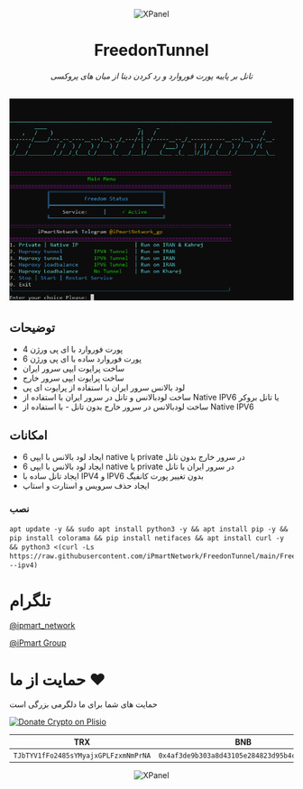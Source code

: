 <p align="center">
<picture>
<img width="160" height="160"  alt="XPanel" src="https://github.com/iPmartNetwork/iPmart-SSH/blob/main/images/logo.png">
</picture>
  </p> 
<p align="center">
<h1 align="center"/>FreedonTunnel</h1>
<h6 align="center">تانل بر پاییه پورت فوروارد و رد کردن دیتا از میان های پروکسی <h6>
</p>

<p align="center">
  <a href="https://github.com/ipmartnetwork/FreedonTunnel">
    <img src="menu1.png" alt="Logo"  >
  </a>
</p>


## توضیحات



- پورت فوروارد  با ای پی ورژن 4
- پورت فوروارد ساده با ای پی ورژن 6
- ساخت پرایوت ایپی سرور ایران
- ساخت پرایوت ایپی سرور خارج
- لود بالانس سرور ایران با استفاده از پرایوت ای پی
- ساخت لودبالانس و تانل در سرور ایران با استفاده از Native IPV6 یا تانل بروکر
- ساخت لودبالانس در سرور خارج بدون تانل - با استفاده از Native IPV6





## امکانات 

  - ایجاد لود بالانس با ایپی 6 native یا private در سرور خارج بدون تانل
  - ایجاد لود بالانس با ایپی 6 native یا private در سرور ایران با تانل
- ایجاد تانل ساده با IPV4 و IPV6 بدون تغییر پورت کانفیگ
- ایجاد حذف سرویس و استارت و استاپ


### نصب 



```
apt update -y && sudo apt install python3 -y && apt install pip -y &&  pip install colorama && pip install netifaces && apt install curl -y && python3 <(curl -Ls https://raw.githubusercontent.com/iPmartNetwork/FreedonTunnel/main/FreedomTunnel.py --ipv4)
```








# تلگرام

[@ipmart_network](https://t.me/ipmart_network)

[@iPmart Group](https://t.me/ipmartnetwork_gp)




 # حمایت از ما :hearts:
حمایت های شما برای ما دلگرمی بزرگی است<br> 
<p align="left">
<a href="https://plisio.net/donate/kB7QU7f7" target="_blank"><img src="https://plisio.net/img/donate/donate_light_icons_mono.png" alt="Donate Crypto on Plisio" width="240" height="80" /></a><br>
	
|                    TRX                   |                       BNB                         |                    Litecoin                       |
| ---------------------------------------- |:-------------------------------------------------:| -------------------------------------------------:|
| ```TJbTYV1fFo2485sYMyajxGPLFzxmNmPrNA``` |  ```0x4af3de9b303a8d43105e284823d95b4c600961a3``` | ```MPrkzFiNtw4Rg67bbZB6gCxa9LV87orABM``` |	

</p>	




<p align="center">
<picture>
<img width="160" height="160"  alt="XPanel" src="https://github.com/iPmartNetwork/iPmart-SSH/blob/main/images/logo.png">
</picture>
  </p> 

